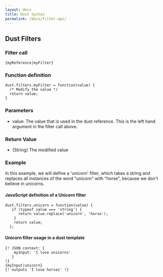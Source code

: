 ```yaml
---
layout: docs
title: Dust Syntax
permalink: /docs/filter-api/
---
```

## Dust Filters

### Filter call

```
{myReference|myFilter}
````

### Function definition
```
dust.filters.myFilter = function(value) {
  /* Modify the value */
  return value;
}
```

### Parameters
* value: The value that is used in the dust reference.  This is the left hand argument in the filter call above.

### Return Value
* {String} The modified value

### Example
In this example, we will define a 'unicorn' filter, which takes a string and replaces all instances of the word "unicorn" with "horse", because we don't believe in unicorns.

#### JavaScript definition of a Unicorn filter
```
dust.filters.unicorn = function(value) {
   if (typeof value === 'string') {
      return value.replace('unicorn', 'horse');
    }
    return value;
  };
```

#### Unicorn filter usage in a dust template
```
{! JSON context: {
    myInput: 'I love unicorns'
   }
!}
{myInput|unicorn}
{! outputs 'I love horses' !}
```
